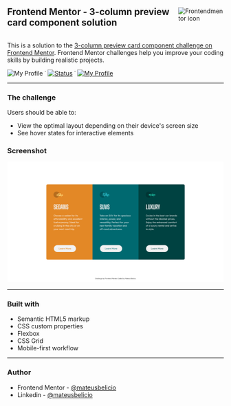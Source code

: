 <div style="display: flex; align-items: center; justify-content: space-between;">
  <h2 style="border: none;">Frontend Mentor - 3-column preview card component solution</h2>
  <img src="https://www.frontendmentor.io/static/images/logo-mobile.svg" alt="Frontendmentor icon">
</div>

This is a solution to the [3-column preview card component challenge on Frontend Mentor](https://www.frontendmentor.io/challenges/3column-preview-card-component-pH92eAR2-). Frontend Mentor challenges help you improve your coding skills by building realistic projects.

<!-- ![My Profile](https://img.shields.io/badge/Status-building-blue?style=flat) -->
![My Profile](https://img.shields.io/badge/Status-finished-green?style=flat)
&dot;
[![Status](https://img.shields.io/website?label=Website&down_color=inactive&down_message=offline&up_color=green&up_message=online&url=https%3A%2F%2Fmateusbelicio.github.io/3-column-preview-card-component)](https://mateusbelicio.github.io/3-column-preview-card-component) 
&dot;
[![My Profile](https://img.shields.io/badge/Profile-Mateus_Belicio-282C2E?style=flat&logo=frontendmentor)](https://www.frontendmentor.io/profile/mateusbelicio)

---

### The challenge

Users should be able to:

- View the optimal layout depending on their device's screen size
- See hover states for interactive elements

### Screenshot

![](./design/desktop-result.png)


---

### Built with

- Semantic HTML5 markup
- CSS custom properties
- Flexbox
- CSS Grid
- Mobile-first workflow

---
### Author

- Frontend Mentor - [@mateusbelicio](https://www.frontendmentor.io/profile/mateusbelicio)
- Linkedin - [@mateusbelicio](https://www.linkedin.com/in/mateusbelicio)

